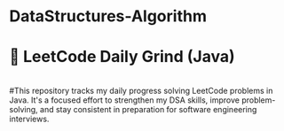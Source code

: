 # DataStructures-Algorithm
# 🚀 LeetCode Daily Grind (Java)
<br>
#This repository tracks my daily progress solving LeetCode problems in Java.
It's a focused effort to strengthen my DSA skills, improve problem-solving, and stay consistent in preparation for software engineering interviews.
